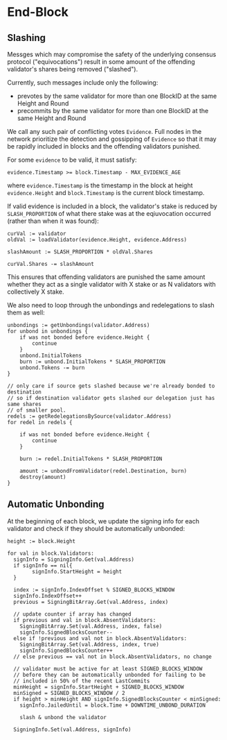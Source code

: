 # End-Block 

## Slashing

Messges which may compromise the safety of the underlying consensus protocol ("equivocations")
result in some amount of the offending validator's shares being removed ("slashed").

Currently, such messages include only the following:

- prevotes by the same validator for more than one BlockID at the same
  Height and Round 
- precommits by the same validator for more than one BlockID at the same
  Height and Round 

We call any such pair of conflicting votes `Evidence`. Full nodes in the network prioritize the 
detection and gossipping of `Evidence` so that it may be rapidly included in blocks and the offending
validators punished.

For some `evidence` to be valid, it must satisfy: 

`evidence.Timestamp >= block.Timestamp - MAX_EVIDENCE_AGE`

where `evidence.Timestamp` is the timestamp in the block at height
`evidence.Height` and `block.Timestamp` is the current block timestamp.

If valid evidence is included in a block, the validator's stake is reduced by `SLASH_PROPORTION` of 
what there stake was at the eqiuvocation occurred (rather than when it was found):

```
curVal := validator
oldVal := loadValidator(evidence.Height, evidence.Address)

slashAmount := SLASH_PROPORTION * oldVal.Shares

curVal.Shares -= slashAmount
```

This ensures that offending validators are punished the same amount whether they
act as a single validator with X stake or as N validators with collectively X
stake.

We also need to loop through the unbondings and redelegations to slash them as
well:

```
unbondings := getUnbondings(validator.Address)
for unbond in unbondings {
    if was not bonded before evidence.Height {
        continue
    }
    unbond.InitialTokens
    burn := unbond.InitialTokens * SLASH_PROPORTION
    unbond.Tokens -= burn
}

// only care if source gets slashed because we're already bonded to destination
// so if destination validator gets slashed our delegation just has same shares
// of smaller pool.
redels := getRedelegationsBySource(validator.Address)
for redel in redels {

    if was not bonded before evidence.Height {
        continue
    }

    burn := redel.InitialTokens * SLASH_PROPORTION

    amount := unbondFromValidator(redel.Destination, burn)
    destroy(amount)
}
```

## Automatic Unbonding

At the beginning of each block, we update the signing info for each validator and check if they should be automatically unbonded:

```
height := block.Height

for val in block.Validators:
  signInfo = SigningInfo.Get(val.Address)
  if signInfo == nil{
        signInfo.StartHeight = height
  }

  index := signInfo.IndexOffset % SIGNED_BLOCKS_WINDOW
  signInfo.IndexOffset++
  previous = SigningBitArray.Get(val.Address, index)

  // update counter if array has changed
  if previous and val in block.AbsentValidators:
    SigningBitArray.Set(val.Address, index, false)
    signInfo.SignedBlocksCounter--
  else if !previous and val not in block.AbsentValidators:
    SigningBitArray.Set(val.Address, index, true)
    signInfo.SignedBlocksCounter++
  // else previous == val not in block.AbsentValidators, no change

  // validator must be active for at least SIGNED_BLOCKS_WINDOW
  // before they can be automatically unbonded for failing to be 
  // included in 50% of the recent LastCommits
  minHeight = signInfo.StartHeight + SIGNED_BLOCKS_WINDOW
  minSigned = SIGNED_BLOCKS_WINDOW / 2
  if height > minHeight AND signInfo.SignedBlocksCounter < minSigned:
    signInfo.JailedUntil = block.Time + DOWNTIME_UNBOND_DURATION

    slash & unbond the validator

  SigningInfo.Set(val.Address, signInfo)
```
